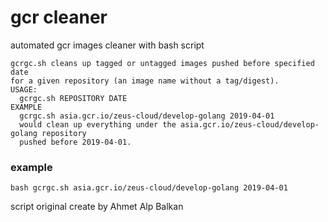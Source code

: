# gcr cleaner
automated gcr images cleaner with bash script

```
gcrgc.sh cleans up tagged or untagged images pushed before specified date
for a given repository (an image name without a tag/digest).
USAGE:
  gcrgc.sh REPOSITORY DATE
EXAMPLE
  gcrgc.sh asia.gcr.io/zeus-cloud/develop-golang 2019-04-01
  would clean up everything under the asia.gcr.io/zeus-cloud/develop-golang repository
  pushed before 2019-04-01.
```
  
  ### example
  ```bash gcrgc.sh asia.gcr.io/zeus-cloud/develop-golang 2019-04-01```

script original create by Ahmet Alp Balkan
